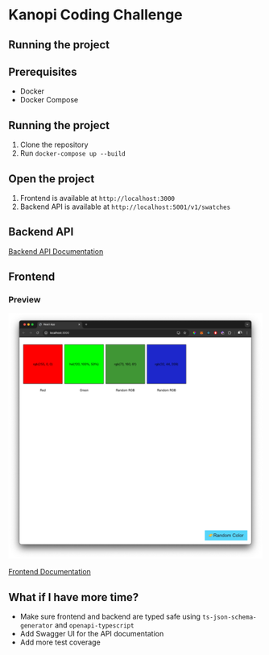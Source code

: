 # Kanopi Coding Challenge

## Running the project
 
## Prerequisites

- Docker
- Docker Compose

## Running the project

1. Clone the repository
2. Run `docker-compose up --build`

## Open the project

1. Frontend is available at `http://localhost:3000`
2. Backend API is available at `http://localhost:5001/v1/swatches`

## Backend API

[Backend API Documentation](./backend/README.md)

## Frontend

### Preview

![Preview](./frontend.png)

[Frontend Documentation](./frontend/README.md)

## What if I have more time?

- Make sure frontend and backend are typed safe using `ts-json-schema-generator` and `openapi-typescript`
- Add Swagger UI for the API documentation
- Add more test coverage
